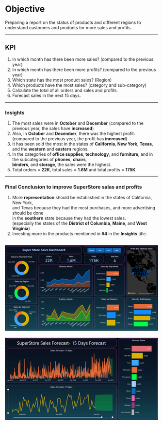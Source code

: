 # Objective
Preparing a report on the status of products and different regions to understand customers and products for more sales and profits.

--------------------------------------------------------------------------------------------

## KPI

1. In which month has there been more sales? (compared to the previous year)
2. In which month has there been more profits? (compared to the previous year)
3. Which state has the most product sales? (Region)
4. Which products have the most sales? (category and sub-category)
5. Calculate the total of all orders and sales and profits.
6. Forecast sales in the next 15 days.

--------------------------------------------------------------------------------------------

### Insights

1. The most sales were in **October** and **December** (compared to the previous year, the sales have **increased**)
2. Also, in **October** and **December**, there was the highest profit. \
   (compared to the previous year, the profit has **increased**)
3. It has been sold the most in the states of **California**, **New York**, **Texas**, and the **western** and **eastern** regions.
4. In the categories of **office supplies**, **technology**, and **furniture**, and in the subcategories of **phones**, **chairs**, \
   **binders**, and **storage**, the sales were the highest.
5. Total orders = **22K**, total sales = **1.6M** and total profits = **175K**

--------------------------------------------------------------------------------------------

### Final Conclusion to improve SuperStore salas and profits

1. More **representation** should be established in the states of California, New York, \
   and Texas because they had the most purchases, and more advertising should be done \
   in the **southern** state because they had the lowest sales. \
   (especially the states of the **District of Columbia**, **Maine**, and **West Virginia**)
3. Investing more in the products mentioned in **#4** in the **Insights** title.

![SuperStore_Sales_Dashboard Preview](https://github.com/REXITOR/SuperStore_Sales_Dashboard/blob/master/Preview/1-PNG%20project%20preview.png)
--------------------------------------------------------------------------------------------
![Forecasting_Preview](https://github.com/REXITOR/SuperStore_Sales_Dashboard/blob/master/Preview/2-PNG%20project%20preview.png)

